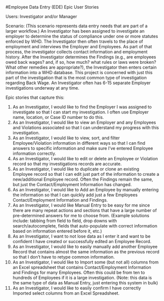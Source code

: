 #Employee Data Entry (EDE) Epic User Stories

Users: Investigator and/or Manager

Scenario: (This scenario represents data entry needs that are part of a larger workflow.) An Investigator has been assigned to investigate an employer to determine the status of compliance under one or more statutes enforced by WHD. The Investigator then often travels to the place of employment and interviews the Employer and Employees. As part of that process, the investigator collects contact information and employment history. After the Investigator determines the Findings (e.g., are employees owed back wages? and, if so, how much? what rules or laws were broken? What other remedies are appropriate?), the Investigator then enters certain information into a WHD database. This project is concerned with just this part of the investigation that is the most common type of investigation regarding Back Wage. An Investigator often has 6-15 separate Employer investigations underway at any time.

Epic stories that capture this:

1.	As an Investigator, I would like to find the Employer I was assigned to investigate so that I can start my investigation. I often use Employer name, location, or Case ID number to do this.
2.	As an Investigator, I would like to view an Employer and any Employees and Violations associated so that I can understand my progress with this investigation. 
3.	As an Investigator, I would like to view, sort, and filter Employee/Violation information in different ways so that I can find answers to specific information and make sure I’ve entered Employee information correctly.
4.	As an Investigator, I would like to edit or delete an Employee or Violation record so that my investigations records are accurate.
5.	As an Investigator, I would like to duplicate or clone an existing Employee record so that I can edit just part of the information to create a new/additional Employee record. Often the Findings remain the same, but just the Contact/Employment Information has changed.
6.	As an Investigator, I would like to Add an Employee by manually entering the information so that I can quickly add just a few Employees Contact/Employment Information and Findings.
7.	As an Investigator, I would like Manual Entry to be easy for me since there are many repeat actions and sections that have a large number of pre-determined answers for me to choose from. (Example solutions include: tabbing from field to field, drop downs with search/autocomplete, fields that auto-populate with correct information based on information entered before it, etc.)
8.	As an Investigator, I want to not lose data as I enter it and want to be confident I have created or successfully edited an Employee Record. 
9.	As an Investigator, I would like to easily manually add another Employee Record that contains almost the same information as the previous record so that I don’t have to retype common information.
10.	As an Investigator, I would like to Import some (but not all) columns from an Excel spreadsheet that contains Contact/Employment Information and Findings for many Employees. Often this could be from ten to hundreds of Employees if it is a large investigation. (Note: this data is the same type of data as Manual Entry, just entering this system in bulk)
11.	As an Investigator, I would like to easily confirm I have correctly Imported select columns from an Excel Spreadsheet.

